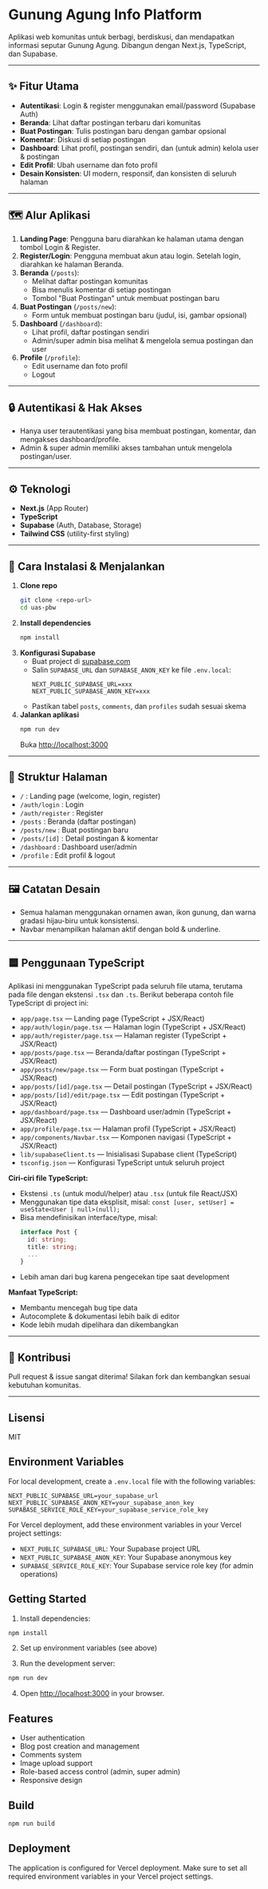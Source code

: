 # Gunung Agung Info Platform

Aplikasi web komunitas untuk berbagi, berdiskusi, dan mendapatkan informasi seputar Gunung Agung. Dibangun dengan Next.js, TypeScript, dan Supabase.

---

## ✨ Fitur Utama

- **Autentikasi**: Login & register menggunakan email/password (Supabase Auth)
- **Beranda**: Lihat daftar postingan terbaru dari komunitas
- **Buat Postingan**: Tulis postingan baru dengan gambar opsional
- **Komentar**: Diskusi di setiap postingan
- **Dashboard**: Lihat profil, postingan sendiri, dan (untuk admin) kelola user & postingan
- **Edit Profil**: Ubah username dan foto profil
- **Desain Konsisten**: UI modern, responsif, dan konsisten di seluruh halaman

---

## 🗺️ Alur Aplikasi

1. **Landing Page**: Pengguna baru diarahkan ke halaman utama dengan tombol Login & Register.
2. **Register/Login**: Pengguna membuat akun atau login. Setelah login, diarahkan ke halaman Beranda.
3. **Beranda** (`/posts`):
   - Melihat daftar postingan komunitas
   - Bisa menulis komentar di setiap postingan
   - Tombol "Buat Postingan" untuk membuat postingan baru
4. **Buat Postingan** (`/posts/new`):
   - Form untuk membuat postingan baru (judul, isi, gambar opsional)
5. **Dashboard** (`/dashboard`):
   - Lihat profil, daftar postingan sendiri
   - Admin/super admin bisa melihat & mengelola semua postingan dan user
6. **Profile** (`/profile`):
   - Edit username dan foto profil
   - Logout

---

## 🔒 Autentikasi & Hak Akses
- Hanya user terautentikasi yang bisa membuat postingan, komentar, dan mengakses dashboard/profile.
- Admin & super admin memiliki akses tambahan untuk mengelola postingan/user.

---

## ⚙️ Teknologi
- **Next.js** (App Router)
- **TypeScript**
- **Supabase** (Auth, Database, Storage)
- **Tailwind CSS** (utility-first styling)

---

## 🚀 Cara Instalasi & Menjalankan

1. **Clone repo**
   ```bash
   git clone <repo-url>
   cd uas-pbw
   ```
2. **Install dependencies**
   ```bash
   npm install
   ```
3. **Konfigurasi Supabase**
   - Buat project di [supabase.com](https://supabase.com)
   - Salin `SUPABASE_URL` dan `SUPABASE_ANON_KEY` ke file `.env.local`:
     ```env
     NEXT_PUBLIC_SUPABASE_URL=xxx
     NEXT_PUBLIC_SUPABASE_ANON_KEY=xxx
     ```
   - Pastikan tabel `posts`, `comments`, dan `profiles` sudah sesuai skema
4. **Jalankan aplikasi**
   ```bash
   npm run dev
   ```
   Buka [http://localhost:3000](http://localhost:3000)

---

## 📁 Struktur Halaman
- `/` : Landing page (welcome, login, register)
- `/auth/login` : Login
- `/auth/register` : Register
- `/posts` : Beranda (daftar postingan)
- `/posts/new` : Buat postingan baru
- `/posts/[id]` : Detail postingan & komentar
- `/dashboard` : Dashboard user/admin
- `/profile` : Edit profil & logout

---

## 🖼️ Catatan Desain
- Semua halaman menggunakan ornamen awan, ikon gunung, dan warna gradasi hijau-biru untuk konsistensi.
- Navbar menampilkan halaman aktif dengan bold & underline.

---

## 🟦 Penggunaan TypeScript

Aplikasi ini menggunakan TypeScript pada seluruh file utama, terutama pada file dengan ekstensi `.tsx` dan `.ts`. Berikut beberapa contoh file TypeScript di project ini:

- `app/page.tsx` — Landing page (TypeScript + JSX/React)
- `app/auth/login/page.tsx` — Halaman login (TypeScript + JSX/React)
- `app/auth/register/page.tsx` — Halaman register (TypeScript + JSX/React)
- `app/posts/page.tsx` — Beranda/daftar postingan (TypeScript + JSX/React)
- `app/posts/new/page.tsx` — Form buat postingan (TypeScript + JSX/React)
- `app/posts/[id]/page.tsx` — Detail postingan (TypeScript + JSX/React)
- `app/posts/[id]/edit/page.tsx` — Edit postingan (TypeScript + JSX/React)
- `app/dashboard/page.tsx` — Dashboard user/admin (TypeScript + JSX/React)
- `app/profile/page.tsx` — Halaman profil (TypeScript + JSX/React)
- `app/components/Navbar.tsx` — Komponen navigasi (TypeScript + JSX/React)
- `lib/supabaseClient.ts` — Inisialisasi Supabase client (TypeScript)
- `tsconfig.json` — Konfigurasi TypeScript untuk seluruh project

**Ciri-ciri file TypeScript:**
- Ekstensi `.ts` (untuk modul/helper) atau `.tsx` (untuk file React/JSX)
- Menggunakan tipe data eksplisit, misal: `const [user, setUser] = useState<User | null>(null);`
- Bisa mendefinisikan interface/type, misal:
  ```ts
  interface Post {
    id: string;
    title: string;
    ...
  }
  ```
- Lebih aman dari bug karena pengecekan tipe saat development

**Manfaat TypeScript:**
- Membantu mencegah bug tipe data
- Autocomplete & dokumentasi lebih baik di editor
- Kode lebih mudah dipelihara dan dikembangkan

---

## 📢 Kontribusi
Pull request & issue sangat diterima! Silakan fork dan kembangkan sesuai kebutuhan komunitas.

---

## Lisensi
MIT

## Environment Variables

For local development, create a `.env.local` file with the following variables:

```env
NEXT_PUBLIC_SUPABASE_URL=your_supabase_url
NEXT_PUBLIC_SUPABASE_ANON_KEY=your_supabase_anon_key
SUPABASE_SERVICE_ROLE_KEY=your_supabase_service_role_key
```

For Vercel deployment, add these environment variables in your Vercel project settings:

- `NEXT_PUBLIC_SUPABASE_URL`: Your Supabase project URL
- `NEXT_PUBLIC_SUPABASE_ANON_KEY`: Your Supabase anonymous key
- `SUPABASE_SERVICE_ROLE_KEY`: Your Supabase service role key (for admin operations)

## Getting Started

1. Install dependencies:
```bash
npm install
```

2. Set up environment variables (see above)

3. Run the development server:
```bash
npm run dev
```

4. Open [http://localhost:3000](http://localhost:3000) in your browser.

## Features

- User authentication
- Blog post creation and management
- Comments system
- Image upload support
- Role-based access control (admin, super admin)
- Responsive design

## Build

```bash
npm run build
```

## Deployment

The application is configured for Vercel deployment. Make sure to set all required environment variables in your Vercel project settings.
